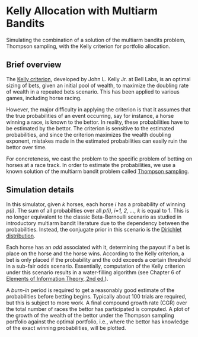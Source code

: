 # Kelly Allocation with Multiarm Bandits

Simulating the combination of a solution of the multiarm bandits problem, Thompson sampling, with the Kelly criterion 
for portfolio allocation.

## Brief overview

The [Kelly criterion](http://www.herrold.com/brokerage/kelly.pdf), developed by John L. Kelly Jr. 
at Bell Labs, is an optimal sizing of bets, given an initial pool of wealth, to maximize 
the doubling rate of wealth in a repeated bets scenario. This has been applied to various games, 
including horse racing.

However, the major difficulty in applying the criterion is that it assumes that the true probabilities of 
an event occurring, say for instance, a horse winning a race, is known to the bettor. In reality, 
these probabilities have to be estimated by the bettor. The criterion is sensitive to the estimated probabilities,
and since the criterion maximizes the wealth doubling exponent, mistakes made in the estimated probabilities can
easily ruin the bettor over time.

For concreteness, we cast the problem to the specific problem of betting on horses at a race track.
In order to estimate the probabilities, we use a known solution of the multiarm bandit problem 
called [Thompson sampling](https://www.dropbox.com/s/yhn9prnr5bz0156/1933-thompson.pdf).

## Simulation details

In this simulator, given *k* horses, each horse *i* has a probability of winning *p(i)*. The sum of all probabilties
over all *p(i)*, *i=1, 2, ..., k* is equal to 1. This is no longer equivalent to the classic Beta-Bernoulli scenario
as studied in introductory multiarm bandit literature due to the dependency between the probabilities. Instead, the 
conjugate prior in this scenario is the [Dirichlet distribution](https://en.wikipedia.org/wiki/Dirichlet_distribution).

Each horse has an *odd* associated with it, determining the payout if a bet is place on the horse and the horse wins.
According to the Kelly criterion, a bet is only placed if the probability and the odd exceeds a certain threshold in
a sub-fair odds scenario. Essentially, computation of the Kelly criterion under this scenario results in a 
water-filling algorithm (see Chapter 6 of 
[Elements of Information Theory, 2nd ed.](https://www.wiley.com/en-us/Elements+of+Information+Theory%2C+2nd+Edition-p-9780471241959)).

A *burn-in* period is required to get a reasonably good estimate of the probabilities before betting begins. Typically
about 100 trials are required, but this is subject to more work. A final compound growth rate (CGR) over the total
number of races the bettor has participated is computed. A plot of the growth of the wealth of the bettor under
the Thompson sampling portfolio against the optimal portfolio, i.e., where the bettor has knowledge of the exact
winning probabilities, will be plotted.


